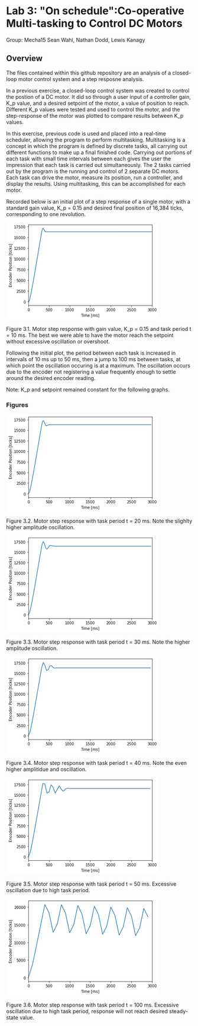 # Lab 3: "On schedule":Co-operative Multi-tasking to Control DC Motors

Group: Mecha15
Sean Wahl, Nathan Dodd, Lewis Kanagy

## Overview

The files contained within this github repository are an analysis of a closed-loop motor control system and a step resposne analysis.

In a previous exercise, a closed-loop control system was created to control the postion of a DC motor. It did so through a user input of a controller gain, K_p value, and a desired setpoint
of the motor, a value of position to reach. Different K_p values were tested and used to control the motor, and the step-response of the motor was plotted to compare results between K_p values. 

In this exercise, previous code is used and placed into a real-time scheduler, allowing the program to perform multitasking. Multitasking is a concept in which the program is defined by discrete
tasks, all carrying out different functions to make up a final finished code. Carrying out portions of each task with small time intervals between each gives the user the impression that each task is carried out simultaneously. 
The 2 tasks carried out by the program is the running and control of 2 separate DC motors. Each task can drive the motor, measure its position, run a controller, and display the results. Using multitasking, this can be accomplished for each motor.

Recorded below is an initial plot of a step response of a single motor, with a standard gain value, K_p = 0.15 and desired final position of 16,384 ticks, corresponding to one revolution. 

![T = .10ms Step Response](./images/10ms.png)

Figure 3.1. Motor step response with gain value, K_p = 0.15 and task period t = 10 ms. The best we were able to have the 
motor reach the setpoint without excessive oscillation or overshoot. 


Following the initial plot, the period between each task is increased in intervals of 10 ms up to 50 ms, then a jump to 100 ms between tasks, at which point the oscillation occuring is at a maximum. The oscillation occurs due to
the encoder not registering a value frequently enough to settle around the desired encoder reading.

Note: K_p and setpoint remained constant for the following graphs.

### Figures




![T = .20ms Step Response](./images/20ms.png)

Figure 3.2. Motor step response with task period t = 20 ms. Note the slighlty higher amplitude oscillation.

![T = .30ms Step Response](./images/30ms.png)

Figure 3.3. Motor step response with task period t = 30 ms. Note the higher amplitude oscillation.

![T = .40ms Step Response](./images/40ms.png)

Figure 3.4. Motor step response with task period t = 40 ms. Note the even higher amplitidue and oscillation.


![T = .50ms Step Response](./images/50ms.png)

Figure 3.5. Motor step response with task period t = 50 ms. Excessive oscillation due to high task period. 


![T = .100ms Step Response](./images/100ms.png)

Figure 3.6. Motor step response with task period t = 100 ms. Excessive oscillation due to high task period, response will not reach desired steady-state value. 